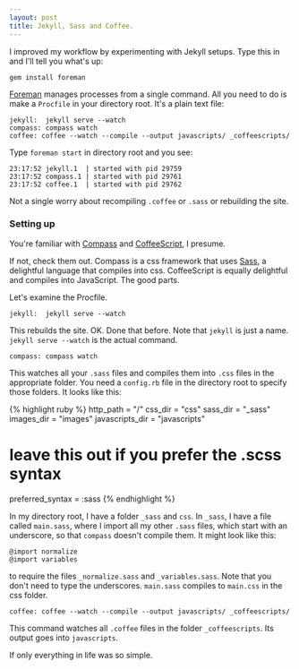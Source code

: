 ```yaml
---
layout: post
title: Jekyll, Sass and Coffee. 
---
```


I improved my workflow by experimenting with Jekyll setups. Type this in and I'll tell you what's up:

    gem install foreman

[Foreman](http://theforeman.org/) manages processes from a single command. All you need to do is make a `Procfile` in your directory root. It's a plain text file:
    
    jekyll:  jekyll serve --watch
    compass: compass watch
    coffee: coffee --watch --compile --output javascripts/ _coffeescripts/

Type `foreman start` in directory root and you see:

    23:17:52 jekyll.1  | started with pid 29759
    23:17:52 compass.1 | started with pid 29761
    23:17:52 coffee.1  | started with pid 29762

Not a single worry about recompiling `.coffee` or `.sass` or rebuilding the site.

### Setting up
You're familiar with [Compass](http://compass-style.org/) and [CoffeeScript](http://coffeescript.org/), I presume.

If not, check them out. Compass is a css framework that uses [Sass](http://sass-lang.com/), a delightful language that compiles into css. CoffeeScript is equally delightful and compiles into JavaScript. The good parts.

Let's examine the Procfile. 

    jekyll:  jekyll serve --watch

This rebuilds the site. OK. Done that before. Note that `jekyll` is just a name. `jekyll serve --watch` is the actual command.

    compass: compass watch

This watches all your `.sass` files and compiles them into `.css` files in the appropriate folder. You need a `config.rb` file in the directory root to specify those folders. It looks like this:

{% highlight ruby %}
http_path = "/"
css_dir = "css"
sass_dir = "_sass"
images_dir = "images"
javascripts_dir = "javascripts"

# leave this out if you prefer the .scss syntax
preferred_syntax = :sass
{% endhighlight %}

In my directory root, I have a folder `_sass` and `css`. In `_sass`, I have a file called `main.sass`, where I import all my other `.sass` files, which start with an underscore, so that `compass` doesn't compile them. It might look like this:

    @import normalize
    @import variables

to require the files `_normalize.sass` and `_variables.sass`. Note that you don't need to type the underscores. `main.sass` compiles to `main.css` in the css folder.

    coffee: coffee --watch --compile --output javascripts/ _coffeescripts/

This command watches all `.coffee` files in the folder `_coffeescripts`. Its output goes into `javascripts`.

If only everything in life was so simple.